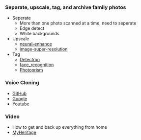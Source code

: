 ### Separate, upscale, tag, and archive family photos
* Seperate
	* More than one photo scanned at a time, need to seperate
	* Edge detect
	* White backgrounds
* Upscale
	* [neural-enhance](https://github.com/alexjc/neural-enhance)
	* [image-super-resolution](https://github.com/idealo/image-super-resolution)
* Tag
	* [Detectron](https://github.com/facebookresearch/Detectron)
	* [face_recognition](https://github.com/ageitgey/face_recognition)
	* [Photoprism](https://github.com/photoprism/photoprism)
### Voice Cloning
* [GitHub](https://github.com/topics/voice-cloning)
* [Google](https://www.google.com/search?hl=en&q=voice%20cloning)
* [Youtube](https://www.youtube.com/results?search_query=voiec+cloning)

### Video
* How to get and back up everything from home
* [MyHeritage](https://www.freefirepc.com/my-heritage-deep-nostalgia-app/)
